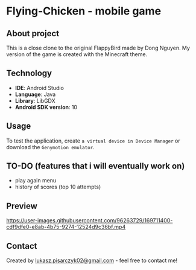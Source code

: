# Flying-Chicken - mobile game
## About project
This is a close clone to the original FlappyBird made by Dong Nguyen.
My version of the game is created with the Minecraft theme.

## Technology
- __IDE__: Android Studio
- __Language__: Java
- __Library__: LibGDX
- __Android SDK version__: 10

## Usage
To test the application, create ```a virtual device in Device Manager``` or download the ```Genymotion emulator```.

## TO-DO (features that i will eventually work on)
- play again menu
- history of scores (top 10 attempts)

## Preview
https://user-images.githubusercontent.com/96263729/169711400-cdf9dfe0-e8ab-4b75-9274-12524d9c36bf.mp4

## Contact
Created by [lukasz.pisarczyk02@gmail.com](mailto:lukasz.pisarczyk02@gmail.com) - feel free to contact me!
